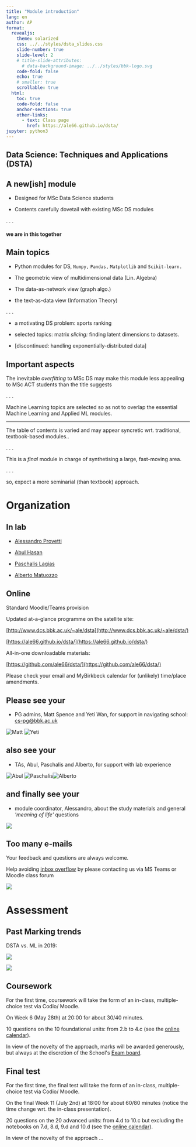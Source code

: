 ```yaml
---
title: "Module introduction"
lang: en
author: AP 
format:
  revealjs: 
    theme: solarized
    css: ../../styles/dsta_slides.css
    slide-number: true
    slide-level: 2
    # title-slide-attributes:
      # data-background-image: ../../styles/bbk-logo.svg
    code-fold: false
    echo: true
    # smaller: true
    scrollable: true
  html:
    toc: true
    code-fold: false
    anchor-sections: true
    other-links:
      - text: Class page
        href: https://ale66.github.io/dsta/
jupyter: python3
---
```


## Data Science: Techniques and Applications (DSTA)

## A new[ish] module

* Designed for MSc Data Science students

* Contents carefully dovetail with existing MSc DS modules

. . .  

#### we are in this together

<!--------------------------------------------------->
## Main topics

* Python modules for DS, `Numpy,` `Pandas,` `Matplotlib` and `Scikit-learn.`

* The geometric view of multidimensional data (Lin. Algebra)

* The data-as-network view (graph algo.)

* the text-as-data view (Information Theory)

. . .

* a motivating DS problem: sports ranking
  
* selected topics: matrix *slicing:* finding latent dimensions to datasets.  
  
* [discontinued: handling exponentially-distributed data]

<!--------------------------------------------------->
## Important aspects

The inevitable *overfitting* to MSc DS may make this module less appealing to MSc ACT students than the title suggests

. . .

Machine Learning topics are selected so as not to overlap the essential Machine Learning and Applied ML modules.

-----

The table of contents is varied and may appear syncretic wrt. traditional, textbook-based modules..  

. . .

This is a *final* module in charge of synthetising a large, fast-moving area.

. . .

so, expect a more seminarial (than textbook) approach.

<!--------------------------------------------------->
# Organization

## In lab

* [Alessandro Provetti](https://www.bbk.ac.uk/our-staff/profile/8920719/alessandro-provetti)

* [Abul Hasan](https://www.linkedin.com/in/abul-hasan-a2682b92/)

* [Paschalis Lagias](https://www.linkedin.com/in/paschalis-lagias-ab888057)

* [Alberto Matuozzo](https://www.linkedin.com/in/alberto-matuozzo-2a504a8/)

## Online

Standard Moodle/Teams provision

Updated at-a-glance programme on the satellite site:

[http://www.dcs.bbk.ac.uk/~ale/dsta](http://www.dcs.bbk.ac.uk/~ale/dsta/)

[https://ale66.github.io/dsta/](https://ale66.github.io/dsta/)

All-in-one downloadable materials:

[https://github.com/ale66/dsta/](https://github.com/ale66/dsta/)

Please check your email and MyBirkbeck calendar for (unlikely) time/place amendments.

<!---------------------------------------------------------------->
## Please see your

* PG admins, Matt Spence and Yeti Wan, for support in navigating school: [cs-pg@bbk.ac.uk]()

![Matt](./imgs/matt.png) ![Yeti](./imgs/yeti.png)

## also see your

* TAs, Abul, Paschalis and Alberto, for support with lab experience
  
![Abul](./imgs/abul.png) ![Paschalis](./imgs/paschalis.png)![Alberto](./imgs/alberto.png)

## and finally see your

* module coordinator, Alessandro, about the study materials and general *'meaning of life'* questions
  
![](./imgs/ale-caffe-lerici.png)

<!----------------------------------------------------------------->
## Too many e-mails

Your feedback and questions are always welcome.

Help avoiding [inbox overflow](https://www.theguardian.com/technology/shortcuts/2019/jan/14/inbox-infinity-is-ignoring-all-your-emails-the-secret-to-a-happy-2019) by please contacting us via MS Teams or Moodle class forum

![](./imgs/lotsofemails.png)

<!--------------------------------------------------->
# Assessment

## Past Marking trends

DSTA vs. ML in 2019:

![](./imgs/dsta-feedback.png)

![](./imgs/ml-feedback.png)

## Coursework

For the first time, coursework will take the form of an in-class, multiple-choice test via Codio/ Moodle.

On Week 6 (May 28th) at 20:00 for about 30/40 minutes.

10 questions on the 10 foundational units: from 2.b to 4.c (see the [online calendar](https://github.com/ale66/dsta)).

In view of the novelty of the approach, marks will be awarded generously, but always at the discretion of the School's [Exam board](https://en.wikipedia.org/wiki/The_Spanish_Inquisition_(Monty_Python)).

<!-- ----------------------------------------------- -->
## Final test

For the first time, the final test will take the form of an in-class, multiple-choice test via Codio/ Moodle.

On the final Week 11 (July 2nd) at 18:00 for about 60/80 minutes (notice the time change wrt. the in-class presentation).

20 questions on the 20 advanced units: from 4.d to 10.c but excluding the notebooks on 7.d, 8.d, 9.d and 10.d (see the [online calendar](https://github.com/ale66/dsta)).

In view of the novelty of the approach ...
